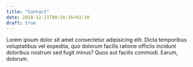 ```yaml
---
title: "Contact"
date: 2018-12-21T00:56:35+03:30
draft: true
---
```


Lorem ipsum dolor sit amet consectetur adipisicing elit. Dicta temporibus voluptatibus vel expedita, quo dolorum facilis ratione officiis incidunt doloribus nostrum sed fugit minus? Quos aut facilis commodi. Earum, dolorum.